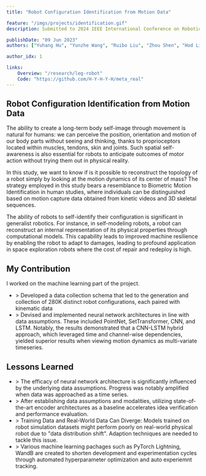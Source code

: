 ```yaml
---
title: "Robot Configuration Identification from Motion Data"

feature: "/imgs/projects/identification.gif"
description: Submitted to 2024 IEEE International Conference on Robotics and Automation (ICRA2024)

publishDate: "09 Jun 2023"
authors: ["Yuhang Hu", "Yunzhe Wang", "Ruibo Liu", "Zhou Shen", "Hod Lipson"]

author_idx: 1

links: 
    Overview: "/research/leg-robot"
    Code: "https://github.com/H-Y-H-Y-H/meta_real"
---
```


## Robot Configuration Identification from Motion Data

The ability to create a long-term body self-image through movement is natural for humans: we can perceive the position, orientation and motion of our body parts without seeing and thinking, thanks to proprioceptors located within muscles, tendons, skin and joints. Such spatial self-awareness is also essential for robots to anticipate outcomes of motor action without trying them out in physical reality. 

In this study, we want to know if is it possible to reconstruct the topology of a robot simply by looking at the motion dynamics of its center of mass? The strategy employed in this study bears a resemblance to Biometric Motion Identification in human studies, where individuals can be distinguished based on motion capture data obtained from kinetic videos and 3D skeletal sequences.

The ability of robots to self-identify their configuration is significant in generalist robotics. For instance, in self-modeling robots, a robot can reconstruct an internal representation of its physical properties through computational models. This capability leads to improved machine resilience by enabling the robot to adapt to damages, leading to profound application in space exploration robots where the cost of repair and redeploy is high.

## My Contribution

I worked on the machine learning part of the project. 

- \> Developed a data collection schema that led to the generation and collection of 280K distinct robot configurations, each paired with kinematic data
- \> Devised and implemented neural network architectures in line with data assumptions. These included PointNet, SetTransformer, CNN, and LSTM. Notably, the results demonstrated that a CNN-LSTM hybrid approach, which leveraged time and channel-wise dependencies, yielded superior results when viewing motion dynamics as multi-variate timeseries.

## Lessons Learned

- \> The efficacy of neural network architecture is significantly influenced by the underlying data assumptions. Progress was notably amplified when data was approached as a time series.
- \> After establishing data assumptions and modalities, utilizing state-of-the-art encoder architectures as a baseline accelerates idea verification and performance evaluation.
- \> Training Data and Real-World Data Can Diverge: Models trained on robot simulation datasets might perform poorly on real-world physical robot due to "data distribution shift". Adaption techniques are needed to tackle this issue.
- \> Various machine learning pachages such as PyTorch Lightning, WandB are created to shorten development and experimentation cycles through automated hyperparameter optimization and auto experiemnt tracking. 



